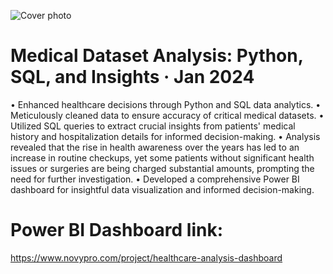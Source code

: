 ![Cover photo](https://github.com/agujalwar/Medical-Dataset-Analysis-Python-SQL-and-Insights/assets/125154280/89729d34-e039-40ef-a681-17de042f82ac)

# Medical Dataset Analysis: Python, SQL, and Insights · Jan 2024

• Enhanced healthcare decisions through Python and SQL data analytics.
• Meticulously cleaned data to ensure accuracy of critical medical datasets.
• Utilized SQL queries to extract crucial insights from patients' medical history and hospitalization details for informed decision-making.
• Analysis revealed that the rise in health awareness over the years has led to an increase in routine checkups, yet some patients without significant health issues or surgeries are being charged substantial amounts, prompting the need for further investigation.
• Developed a comprehensive Power BI dashboard for insightful data visualization and informed decision-making.

# Power BI Dashboard link:
https://www.novypro.com/project/healthcare-analysis-dashboard
